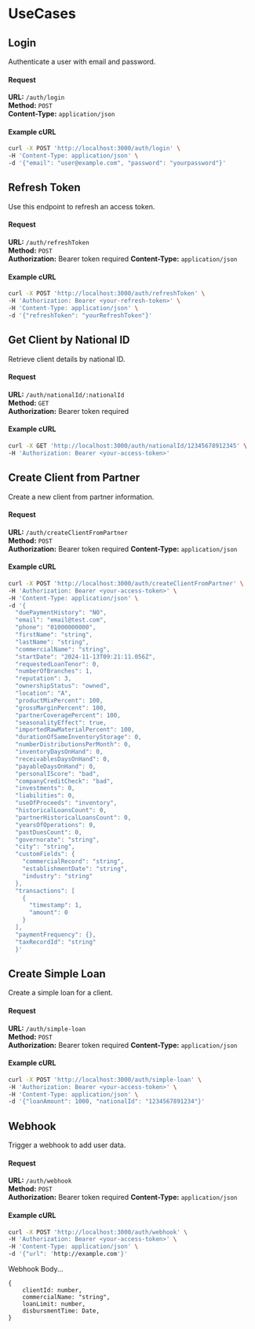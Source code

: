 # UseCases

## Login

Authenticate a user with email and password.

#### Request

**URL:** `/auth/login`  
**Method:** `POST`  
**Content-Type:** `application/json`

#### Example cURL

```bash
curl -X POST 'http://localhost:3000/auth/login' \
-H 'Content-Type: application/json' \
-d '{"email": "user@example.com", "password": "yourpassword"}'
```

## Refresh Token

Use this endpoint to refresh an access token.

#### Request

**URL:** `/auth/refreshToken`  
**Method:** `POST`  
**Authorization:** Bearer token required
**Content-Type:** `application/json`

#### Example cURL

```bash
curl -X POST 'http://localhost:3000/auth/refreshToken' \
-H 'Authorization: Bearer <your-refresh-token>' \
-H 'Content-Type: application/json' \
-d '{"refreshToken": "yourRefreshToken"}'
```

## Get Client by National ID

Retrieve client details by national ID.

#### Request

**URL:** `/auth/nationalId/:nationalId`  
**Method:** `GET`  
**Authorization:** Bearer token required

#### Example cURL

```bash
curl -X GET 'http://localhost:3000/auth/nationalId/12345678912345' \
-H 'Authorization: Bearer <your-access-token>'
```

## Create Client from Partner

Create a new client from partner information.

#### Request

**URL:** `/auth/createClientFromPartner`  
**Method:** `POST`  
**Authorization:** Bearer token required
**Content-Type:** `application/json`

#### Example cURL

```bash
curl -X POST 'http://localhost:3000/auth/createClientFromPartner' \
-H 'Authorization: Bearer <your-access-token>' \
-H 'Content-Type: application/json' \
-d '{
  "duePaymentHistory": "NO",
  "email": "email@test.com",
  "phone": "01000000000",
  "firstName": "string",
  "lastName": "string",
  "commercialName": "string",
  "startDate": "2024-11-13T09:21:11.056Z",
  "requestedLoanTenor": 0,
  "numberOfBranches": 1,
  "reputation": 3,
  "ownershipStatus": "owned",
  "location": "A",
  "productMixPercent": 100,
  "grossMarginPercent": 100,
  "partnerCoveragePercent": 100,
  "seasonalityEffect": true,
  "importedRawMaterialPercent": 100,
  "durationOfSameInventoryStorage": 0,
  "numberDistributionsPerMonth": 0,
  "inventoryDaysOnHand": 0,
  "receivablesDaysOnHand": 0,
  "payableDaysOnHand": 0,
  "personalIScore": "bad",
  "companyCreditCheck": "bad",
  "investments": 0,
  "liabilities": 0,
  "useOfProceeds": "inventory",
  "historicalLoansCount": 0,
  "partnerHistoricalLoansCount": 0,
  "yearsOfOperations": 0,
  "pastDuesCount": 0,
  "governorate": "string",
  "city": "string",
  "customFields": {
    "commercialRecord": "string",
    "establishmentDate": "string",
    "industry": "string"
  },
  "transactions": [
    {
      "timestamp": 1,
      "amount": 0
    }
  ],
  "paymentFrequency": {},
  "taxRecordId": "string"
  }'
```

## Create Simple Loan

Create a simple loan for a client.

#### Request

**URL:** `/auth/simple-loan`  
**Method:** `POST`  
**Authorization:** Bearer token required
**Content-Type:** `application/json`

#### Example cURL

```bash
curl -X POST 'http://localhost:3000/auth/simple-loan' \
-H 'Authorization: Bearer <your-access-token>' \
-H 'Content-Type: application/json' \
-d '{"loanAmount": 1000, "nationalId": "1234567891234"}'
```

## Webhook

Trigger a webhook to add user data.

#### Request

**URL:** `/auth/webhook`  
**Method:** `POST`  
**Authorization:** Bearer token required
**Content-Type:** `application/json`

#### Example cURL

```bash
curl -X POST 'http://localhost:3000/auth/webhook' \
-H 'Authorization: Bearer <your-access-token>' \
-H 'Content-Type: application/json' \
-d '{"url": 'http://example.com'}'
```

Webhook Body...

```
{
    clientId: number,
    commercialName: "string",
    loanLimit: number,
    disbursmentTime: Date,
}
```
